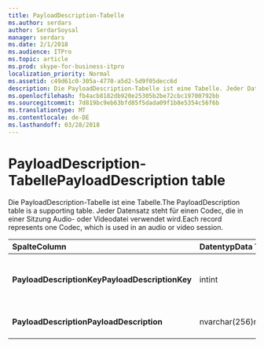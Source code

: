 ```yaml
---
title: PayloadDescription-Tabelle
ms.author: serdars
author: SerdarSoysal
manager: serdars
ms.date: 2/1/2018
ms.audience: ITPro
ms.topic: article
ms.prod: skype-for-business-itpro
localization_priority: Normal
ms.assetid: c49d61c0-305a-4770-a5d2-5d9f05decc6d
description: Die PayloadDescription-Tabelle ist eine Tabelle. Jeder Datensatz steht für einen Codec, die in einer Sitzung Audio- oder Videodatei verwendet wird.
ms.openlocfilehash: fb4acb8182db920e25305b2be72cbc19700792bb
ms.sourcegitcommit: 7d819bc9eb63bfd85f5dada09f1b8e5354c56f6b
ms.translationtype: MT
ms.contentlocale: de-DE
ms.lasthandoff: 03/28/2018
---
```

# <a name="payloaddescription-table"></a><span data-ttu-id="b945f-104">PayloadDescription-Tabelle</span><span class="sxs-lookup"><span data-stu-id="b945f-104">PayloadDescription table</span></span>
 
<span data-ttu-id="b945f-105">Die PayloadDescription-Tabelle ist eine Tabelle.</span><span class="sxs-lookup"><span data-stu-id="b945f-105">The PayloadDescription table is a supporting table.</span></span> <span data-ttu-id="b945f-106">Jeder Datensatz steht für einen Codec, die in einer Sitzung Audio- oder Videodatei verwendet wird.</span><span class="sxs-lookup"><span data-stu-id="b945f-106">Each record represents one Codec, which is used in an audio or video session.</span></span>
  
|<span data-ttu-id="b945f-107">**Spalte**</span><span class="sxs-lookup"><span data-stu-id="b945f-107">**Column**</span></span>|<span data-ttu-id="b945f-108">**Datentyp**</span><span class="sxs-lookup"><span data-stu-id="b945f-108">**Data Type**</span></span>|<span data-ttu-id="b945f-109">**Schlüssel/Index**</span><span class="sxs-lookup"><span data-stu-id="b945f-109">**Key/Index**</span></span>|<span data-ttu-id="b945f-110">**Details**</span><span class="sxs-lookup"><span data-stu-id="b945f-110">**Details**</span></span>|
|:-----|:-----|:-----|:-----|
|<span data-ttu-id="b945f-111">**PayloadDescriptionKey**</span><span class="sxs-lookup"><span data-stu-id="b945f-111">**PayloadDescriptionKey**</span></span> <br/> |<span data-ttu-id="b945f-112">int</span><span class="sxs-lookup"><span data-stu-id="b945f-112">int</span></span>  <br/> |<span data-ttu-id="b945f-113">Primary</span><span class="sxs-lookup"><span data-stu-id="b945f-113">Primary</span></span>  <br/> |<span data-ttu-id="b945f-114">Eindeutige Zahl, die den Codec identifiziert.</span><span class="sxs-lookup"><span data-stu-id="b945f-114">Unique number identifying the Codec.</span></span>  <br/> |
|<span data-ttu-id="b945f-115">**PayloadDescription**</span><span class="sxs-lookup"><span data-stu-id="b945f-115">**PayloadDescription**</span></span> <br/> |<span data-ttu-id="b945f-116">nvarchar(256)</span><span class="sxs-lookup"><span data-stu-id="b945f-116">nvarchar(256)</span></span>  <br/> |<span data-ttu-id="b945f-117">Eindeutige</span><span class="sxs-lookup"><span data-stu-id="b945f-117">Unique</span></span>  <br/> |<span data-ttu-id="b945f-118">Name des Codecs.</span><span class="sxs-lookup"><span data-stu-id="b945f-118">Codec name.</span></span>  <br/> |
   

